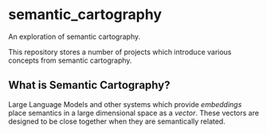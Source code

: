 # semantic_cartography

An exploration of semantic cartography.

This repository stores a number of projects which introduce various
concepts from semantic cartography.


## What is Semantic Cartography?

Large Language Models and other systems which provide *embeddings*
place semantics in a large dimensional space as a *vector*. These
vectors are designed to be close together when they are semantically
related.
